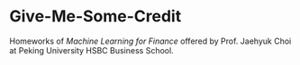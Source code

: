 # Give-Me-Some-Credit
Homeworks of *Machine Learning for Finance* offered by Prof. Jaehyuk Choi at Peking University HSBC Business School.
